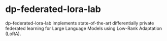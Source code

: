 # dp-federated-lora-lab
dp-federated-lora-lab implements state-of-the-art differentially private federated learning for Large Language Models using Low-Rank Adaptation (LoRA).
